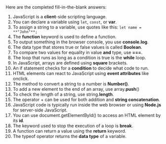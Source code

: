 Here are the completed fill-in-the-blank answers:

1. JavaScript is a **client**-side scripting language.
2. You can declare a variable using `let`, `const`, or **var**.
3. To assign a string to a variable, use quotes like this:
   `let name = **"John"**;`
4. The **function** keyword is used to define a function.
5. To output something in the browser console, you use **console.log**.
6. The data type that stores true or false values is called **Boolean**.
7. To compare two values for equality in value **and** type, use **===**.
8. The loop that runs as long as a condition is true is the **while** loop.
9. In JavaScript, arrays are defined using **square** brackets.
10. An if statement checks for a **condition** to decide what code to run.
11. HTML elements can react to JavaScript using **event attributes** like onclick.
12. The method to convert a string to a number is **Number()**.
13. To add a new element to the end of an array, use array.**push**()
14. To check the length of a string, use string.**length**.
15. The operator + can be used for both addition and **string concatenation**.
16. JavaScript code is typically run inside the web browser or using **Node.js** for server-side JavaScript.
17. You can use document.getElementById() to access an HTML element by its **id**.
18. The keyword used to stop the execution of a loop is **break**.
19. A function can return a value using the **return** keyword.
20. The typeof operator returns the **data type** of a variable.
